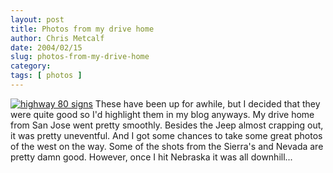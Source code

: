 ```yaml
---
layout: post
title: Photos from my drive home
author: Chris Metcalf
date: 2004/02/15
slug: photos-from-my-drive-home
category: 
tags: [ photos ]
---
```


<a href="/photos/drive-home"><img class="wrapped" src="/albums/drive-home/pc160756.thumb.jpg" alt="highway 80 signs" /></a>
These have been up for awhile, but I decided that they were quite good so I'd highlight them in my blog anyways.
My drive home from San Jose went pretty smoothly. Besides the Jeep almost crapping out, it was pretty uneventful. And I got some chances to take some great photos of the west on the way. Some of the shots from the Sierra's and Nevada are pretty damn good.
However, once I hit Nebraska it was all downhill...
